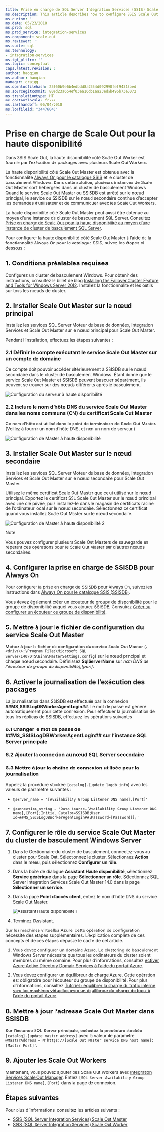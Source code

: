 ```yaml
---
title: Prise en charge de SQL Server Integration Services (SSIS) Scale Out pour la haute disponibilité | Microsoft Docs
ms.description: This article describes how to configure SSIS Scale Out for high availability
ms.custom: ''
ms.date: 05/23/2018
ms.prod: sql
ms.prod_service: integration-services
ms.component: scale-out
ms.reviewer: ''
ms.suite: sql
ms.technology:
- integration-services
ms.tgt_pltfrm: ''
ms.topic: conceptual
caps.latest.revision: 1
author: haoqian
ms.author: haoqian
manager: craigg
ms.openlocfilehash: 25660b9e6b4edbdd8a2654d092990fef94313bed
ms.sourcegitcommit: 808d23a654ef03ea16db1aa23edab496b73e5072
ms.translationtype: HT
ms.contentlocale: fr-FR
ms.lasthandoff: 06/04/2018
ms.locfileid: "34476041"
---
```

# <a name="scale-out-support-for-high-availability"></a>Prise en charge de Scale Out pour la haute disponibilité

Dans SSIS Scale Out, la haute disponibilité côté Scale Out Worker est fournie par l’exécution de packages avec plusieurs Scale Out Workers.

La haute disponibilité côté Scale Out Master est obtenue avec la fonctionnalité [Always On pour le catalogue SSIS](../catalog/ssis-catalog.md#always-on-for-ssis-catalog-ssisdb) et le cluster de basculement Windows. Dans cette solution, plusieurs instances de Scale Out Master sont hébergées dans un cluster de basculement Windows. Quand le service Scale Out Master ou SSISDB est arrêté sur le nœud principal, le service ou SSISDB sur le nœud secondaire continue d’accepter les demandes d’utilisateur et de communiquer avec les Scale Out Workers.

La haute disponibilité côté Scale Out Master peut aussi être obtenue au moyen d’une instance de cluster de basculement SQL Server. Consultez [Prise en charge de Scale Out pour la haute disponibilité au moyen d’une instance de cluster de basculement SQL Server](scale-out-failover-cluster-instance.md).

Pour configurer la haute disponibilité côté Scale Out Master à l’aide de la fonctionnalité Always On pour le catalogue SSIS, suivez les étapes ci-dessous :

## <a name="1-prerequisites"></a>1. Conditions préalables requises
Configurez un cluster de basculement Windows. Pour obtenir des instructions, consultez le billet de blog [Installing the Failover Cluster Feature and Tools for Windows Server 2012](http://blogs.msdn.com/b/clustering/archive/2012/04/06/10291601.aspx). Installez la fonctionnalité et les outils sur tous les nœuds de cluster.

## <a name="2-install-scale-out-master-on-the-primary-node"></a>2. Installer Scale Out Master sur le nœud principal
Installez les services SQL Server Moteur de base de données, Integration Services et Scale Out Master sur le nœud principal pour Scale Out Master. 

Pendant l’installation, effectuez les étapes suivantes :

### <a name="21-set-the-account-running-scale-out-master-service-to-a-domain-account"></a>2.1 Définir le compte exécutant le service Scale Out Master sur un compte de domaine
Ce compte doit pouvoir accéder ultérieurement à SSISDB sur le nœud secondaire dans le cluster de basculement Windows. Étant donné que le service Scale Out Master et SSISDB peuvent basculer séparément, ils peuvent se trouver sur des nœuds différents après le basculement.

![Configuration du serveur à haute disponibilité](media/ha-server-config.PNG)

### <a name="22-include-the-dns-host-name-for-the-scale-out-master-service-in-the-cns-of-the-scale-out-master-certificate"></a>2.2 Inclure le nom d’hôte DNS du service Scale Out Master dans les noms communs (CN) du certificat Scale Out Master

Ce nom d’hôte est utilisé dans le point de terminaison de Scale Out Master. (Veillez à fournir un nom d’hôte DNS, et non un nom de serveur.)

![Configuration de Master à haute disponibilité](media/ha-master-config.PNG)

## <a name="3-install-scale-out-master-on-the-secondary-node"></a>3. Installer Scale Out Master sur le nœud secondaire
Installez les services SQL Server Moteur de base de données, Integration Services et Scale Out Master sur le nœud secondaire pour Scale Out Master. 

Utilisez le même certificat Scale Out Master que celui utilisé sur le nœud principal. Exportez le certificat SSL Scale Out Master sur le nœud principal avec une clé privée, puis installez-le dans le magasin de certificats racine de l’ordinateur local sur le nœud secondaire. Sélectionnez ce certificat quand vous installez Scale Out Master sur le nœud secondaire.

![Configuration de Master à haute disponibilité 2](media/ha-master-config2.PNG)

> [!NOTE]
> Vous pouvez configurer plusieurs Scale Out Masters de sauvegarde en répétant ces opérations pour le Scale Out Master sur d’autres nœuds secondaires.

## <a name="4-set-up-and-configure-ssisdb-support-for-always-on"></a>4. Configurer la prise en charge de SSISDB pour Always On

Pour configurer la prise en charge de SSISDB pour Always On, suivez les instructions dans [Always On pour le catalogue SSIS (SSISDB)](../catalog/ssis-catalog.md#always-on-for-ssis-catalog-ssisdb).

Vous devez également créer un écouteur de groupe de disponibilité pour le groupe de disponibilité auquel vous ajoutez SSISDB. Consultez [Créer ou configurer un écouteur de groupe de disponibilité](../../database-engine/availability-groups/windows/create-or-configure-an-availability-group-listener-sql-server.md).

## <a name="5-update-the-scale-out-master-service-configuration-file"></a>5. Mettre à jour le fichier de configuration du service Scale Out Master
Mettez à jour le fichier de configuration du service Scale Out Master (`\<drive\>:\Program Files\Microsoft SQL Server\140\DTS\Binn\MasterSettings.config`) sur le nœud principal et chaque nœud secondaire. Définissez **SqlServerName** sur *nom DNS de l’écouteur de groupe de disponibilité],[port]*.

## <a name="6-enable-package-execution-logging"></a>6. Activer la journalisation de l’exécution des packages

La journalisation dans SSISDB est effectuée par la connexion **##MS_SSISLogDBWorkerAgentLogin##**. Le mot de passe est généré automatiquement pour cette connexion. Pour effectuer la journalisation de tous les réplicas de SSISDB, effectuez les opérations suivantes

### <a name="61-change-the-password-of-msssislogdbworkeragentlogin-on-the-primary-sql-server"></a>6.1 Changer le mot de passe de **##MS_SSISLogDBWorkerAgentLogin##** sur l’instance SQL Server principale

### <a name="62-add-the-login-to-the-secondary-sql-server"></a>6.2 Ajouter la connexion au nœud SQL Server secondaire

### <a name="63-update-the-connection-string-used-for-logging"></a>6.3 Mettre à jour la chaîne de connexion utilisée pour la journalisation
Appelez la procédure stockée `[catalog].[update_logdb_info]` avec les valeurs de paramètre suivantes :

-   `@server_name = '[Availability Group Listener DNS name],[Port]' `

-   `@connection_string = 'Data Source=[Availability Group Listener DNS name],[Port];Initial Catalog=SSISDB;User Id=##MS_SSISLogDBWorkerAgentLogin##;Password=[Password]];'`

## <a name="7-configure-the-scale-out-master-service-role-of-the-windows-server-failover-cluster"></a>7. Configurer le rôle du service Scale Out Master du cluster de basculement Windows Server

1.  Dans le Gestionnaire du cluster de basculement, connectez-vous au cluster pour Scale Out. Sélectionnez le cluster. Sélectionnez **Action** dans le menu, puis sélectionnez **Configurer un rôle**.

2.  Dans la boîte de dialogue **Assistant Haute disponibilité**, sélectionnez **Service générique** dans la page **Sélectionner un rôle**. Sélectionnez SQL Server Integration Services Scale Out Master 14.0 dans la page **Sélectionner un service**.

3.  Dans la page **Point d’accès client**, entrez le nom d’hôte DNS du service Scale Out Master.

    ![Assistant Haute disponibilité 1](media/ha-wizard1.PNG)

4.  Terminez l’Assistant.

Sur les machines virtuelles Azure, cette opération de configuration nécessite des étapes supplémentaires. L’explication complète de ces concepts et de ces étapes dépasse le cadre de cet article.

1.  Vous devez configurer un domaine Azure. Le clustering de basculement Windows Server nécessite que tous les ordinateurs du cluster soient membres du même domaine. Pour plus d’informations, consultez [Activer Azure Active Directory Domain Services à l’aide du portail Azure](https://docs.microsoft.com/azure/active-directory-domain-services/active-directory-ds-getting-started).

2. Vous devez configurer un équilibreur de charge Azure. Cette opération est obligatoire pour l’écouteur du groupe de disponibilité. Pour plus d’informations, consultez [Tutoriel : équilibrer la charge du trafic interne vers les machines virtuelles avec un équilibreur de charge de base à l’aide du portail Azure](https://docs.microsoft.com/azure/load-balancer/tutorial-load-balancer-basic-internal-portal).

## <a name="8-update-the-scale-out-master-address-in-ssisdb"></a>8. Mettre à jour l’adresse Scale Out Master dans SSISDB

Sur l’instance SQL Server principale, exécutez la procédure stockée `[catalog].[update_master_address]` avec la valeur de paramètre `@MasterAddress = N'https://[Scale Out Master service DNS host name]:[Master Port]'`. 

## <a name="9-add-the-scale-out-workers"></a>9. Ajouter les Scale Out Workers

Maintenant, vous pouvez ajouter des Scale Out Workers avec [Integration Services Scale Out Manager](integration-services-ssis-scale-out-manager.md). Entrez `[SQL Server Availability Group Listener DNS name],[Port]` dans la page de connexion.

## <a name="next-steps"></a>Étapes suivantes
Pour plus d’informations, consultez les articles suivants :
-   [SSIS (SQL Server Integration Services) Scale Out Master](integration-services-ssis-scale-out-master.md)
-   [SSIS (SQL Server Integration Services) Scale Out Worker](integration-services-ssis-scale-out-worker.md)